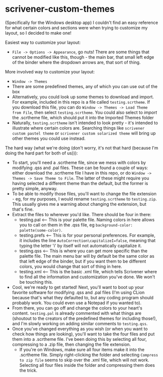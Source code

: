 # scrivener-custom-themes
(Specifically for the Windows desktop app) I couldn't find an easy reference for what certain colors and sections were when trying to customize my layout, so I decided to make one!

Easiest way to customize your layout:
- `File -> Options -> Appearance`, go nuts! There are some things that cannot be modified like this, though - the main bar, that small left edge of the binder where the dropdown arrows are, that sort of thing.

More involved way to customize your layout:
- `Window -> Themes`
- There are some predefined themes, any of which you can use out of the box
- Alternatively, you could look up some themes to download and import. For example, included in this repo is a file called `testing.scrtheme`. If you download this file, you can do `Window -> Themes -> Load Theme from File`, then select `testing.scrtheme`. You could also select to *import* the .scrtheme file, which should put it into the Imported Themes folder
- Naturally, `testing.scrtheme` isn't intended to look pretty - it's intended to illustrate where certain colors are. Searching things like `scrivener custom pastel theme` or `scrivener custom solarized theme` will bring up other themes you could use instead.

The hard way (what we're doing (don't worry, it's not that hard (because I'm doing the hard part for both of us))):
- To start, you'll need a .scrtheme file, since we mess with colors by modifying .qss and .pal files. These can be found a couple of ways: either download the .scrtheme file I have in this repo, or do `Window -> Themes -> Save Theme to File`. The latter of these might require you having selected a different theme than the default, but the former is pretty simple, anyway.
- To be able to modify those files, you'll want to change the file extension - eg, for my purposes, I would rename `testing.scrtheme` to `testing.zip`. This usually gives me a warning about changing the extension, but that's fine.
- Extract the files to wherever you'd like. There should be four in there:
  - testing.pal   <-- This is your palette file. Naming colors in here allows you to call on them in the .qss file, eg `background-color: palette(some-color)`.
  - testing.prefs   <-- This is for your personal preferences. For example, it includes the line `AutoCorrection\capitalizeI=false`, meaning that typing the letter 'i' by itself will not automatically capitalize it.
  - testing.qss   <-- This is where you can get more specific than the palette file. The main menu bar will by default be the same color as that left edge of the binder, but if you want them to be different colors, you would change that sort of thing in here.
  - testing.xml   <-- This is the basic .xml file, which tells Scrivener where to find all the information and customization you've done. We won't be touching this.
- Cool, we're ready to get started! Next, you'll want to boot up your favorite software for modifying .qss and .pal files (I'm using CLion because that's what they defaulted to, but any coding program should probably work. You could even use a Notepad if you wanted to).
- From there, you can go off and change the colors to your heart's content. `testing.pal` is already commented with what things are (shoutout to the creators of the predefined themes for including those!), and I'm slowly working on adding similar comments to `testing.qss`.
- Once you've changed everything as you wish (or when you want to check how things are looking), you'll want to take the four files and put them into a .scrtheme file. I've been doing this by selecting all four, compressing to a .zip file, then changing the file extension.
  - If you're on Windows, make sure all four items make it into the .scrtheme file. Simply right-clicking the folder and selecting `Compress to zip file` seems to skip over the .xml file, which will not work. Selecting all four files inside the folder and compressing them does the trick.
